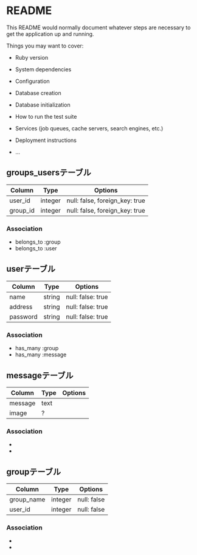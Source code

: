 # README

This README would normally document whatever steps are necessary to get the
application up and running.

Things you may want to cover:

* Ruby version

* System dependencies

* Configuration

* Database creation

* Database initialization

* How to run the test suite

* Services (job queues, cache servers, search engines, etc.)

* Deployment instructions

* ...

## groups_usersテーブル

|Column|Type|Options|
|------|----|-------|
|user_id|integer|null: false, foreign_key: true|
|group_id|integer|null: false, foreign_key: true|

### Association
- belongs_to :group
- belongs_to :user

## userテーブル

|Column|Type|Options|
|------|----|-------|
|name|string|null: false: true|
|address|string|null: false: true|
|password|string|null: false: true|

### Association
- has_many :group
- has_many :message

## messageテーブル

|Column|Type|Options|
|------|----|-------|
|message|text||
|image|?||

### Association
- 
- 

## groupテーブル

|Column|Type|Options|
|------|----|-------|
|group_name|integer|null: false|
|user_id|integer|null: false|

### Association
- 
- 